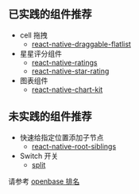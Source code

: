 ## 已实践的组件推荐
+ cell 拖拽
    + [react-native-draggable-flatlist](https://github.com/computerjazz/react-native-draggable-flatlist)
+ 星星评分组件
    + [react-native-ratings](https://github.com/Monte9/react-native-ratings)
    + [react-native-star-rating](https://github.com/djchie/react-native-star-rating)
+ 图表组件
    + [react-native-chart-kit](https://github.com/indiespirit/react-native-chart-kit)


## 未实践的组件推荐
+ 快速给指定位置添加子节点
    + [react-native-root-siblings](https://github.com/magicismight/react-native-root-siblings)
+ Switch 开关
    + [split](https://help.split.io/hc/en-us/articles/4406066357901-React-Native-SDK)
    
请参考 [openbase 排名](https://openbase.com/categories/js-react-native)